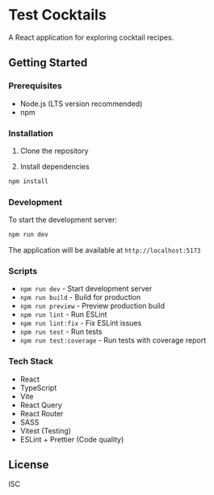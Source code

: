 # Test Cocktails

A React application for exploring cocktail recipes.

## Getting Started

### Prerequisites

- Node.js (LTS version recommended)
- npm

### Installation

1. Clone the repository

2. Install dependencies

```bash
npm install
```

### Development

To start the development server:

```bash
npm run dev
```

The application will be available at `http://localhost:5173`

### Scripts

- `npm run dev` - Start development server
- `npm run build` - Build for production
- `npm run preview` - Preview production build
- `npm run lint` - Run ESLint
- `npm run lint:fix` - Fix ESLint issues
- `npm run test` - Run tests
- `npm run test:coverage` - Run tests with coverage report

### Tech Stack

- React
- TypeScript
- Vite
- React Query
- React Router
- SASS
- Vitest (Testing)
- ESLint + Prettier (Code quality)

## License

ISC
